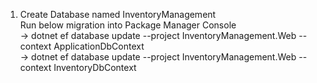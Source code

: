 1. Create Database named InventoryManagement <br/>
Run below migration into Package Manager Console <br>
-> dotnet ef database update --project InventoryManagement.Web --context ApplicationDbContext <br>
-> dotnet ef database update --project InventoryManagement.Web --context InventoryDbContext
